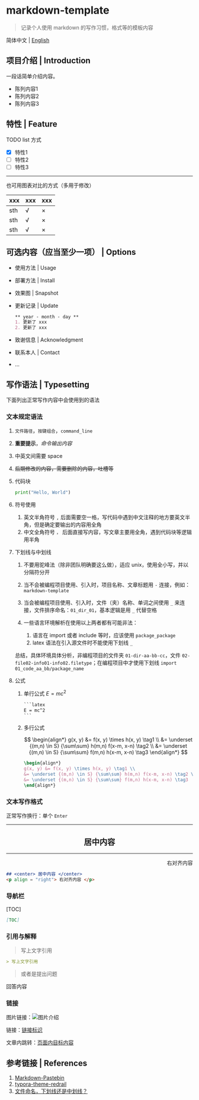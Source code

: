 # markdown-template

> 记录个人使用 markdown 的写作习惯，格式等的模板内容

简体中文 | [English](./如果有的话)

## 项目介绍 | Introduction

一段话简单介绍内容。

* 陈列内容1
* 陈列内容2
* 陈列内容3

## 特性 | Feature

TODO list 方式

* [X] 特性1
* [ ] 特性2
* [ ] 特性3

---

也可用图表对比的方式（多用于修改）

| xxx | xxx | xxx |
| ----- | ----- | ----- |
| sth | √  | ×  |
| sth | √  | ×  |
| sth | √  | ×  |

## 可选内容（应当至少一项） | Options

* 使用方法 | Usage
* 部署方法 | Install
* 效果图 | Snapshot
* 更新记录 | Update

  ```markdown
  ** year - month - day **
  1. 更新了 xxx
  2. 更新了 xxx
  ```
* 致谢信息 | Acknowledgment
* 联系本人 | Contact
* ...

## 写作语法 | Typesetting

下面列出正常写作内容中会使用到的语法

### 文本规定语法

1. `文件路径`，`按键组合`，`command_line`
2. **重要提示**，*命令输出内容*
3. 中英文间需要 space
4. ~~后期修改的内容，需要删除的内容，吐槽等~~
5. 代码块

    ```python
    print("Hello, World")
    ```
6. 符号使用

    1. 英文半角符号 `,` 后面需要空一格，写代码中遇到中文注释的地方要英文半角，但是确定要输出的内容用全角
    2. 中文全角符号 `，` 后面直接写内容，写文章主要用全角，遇到代码块等逻辑用半角
7. 下划线与中划线

    1. 不要用驼峰法（除非团队明确要这么做），适应 unix，使用全小写，并以分隔符分开
    2. 当不会被编程项目使用、引入时，项目名称、文章标题用 `-` 连接，例如：`markdown-template`
    3. 当会被编程项目使用、引入时，文件（夹）名称、单词之间使用 `_` 来连接，文件排序命名：`01_dir_01`，基本逻辑是用 `_` 代替空格
    4. 一些语言环境解析在使用以上两者都有可能非法：

        1. 语言在 import 或者 include 等时，应该使用 `package_package`
        2. latex 语法在引入源文件时不能使用下划线 `_`

    总结，具体环境具体分析，非编程项目的文件夹 `01-dir-aa-bb-cc`，文件 `02-file02-info01-info02.filetype`；在编程项目中才使用下划线 `import 01_code_aa_bb/package_name`
8. 公式

    1. 单行公式 $E = mc^2$

        ```markdown
        ‍```latex
        E = mc^2
        ‍```
        ```
    2. 多行公式

        $$
        \begin{align*}
        g(x, y) &= f(x, y) \times h(x, y) \tag1 \\
        &= \underset {(m,n) \in S} {\sum\sum} h(m,n) f(x-m, x-n) \tag2 \\
        &= \underset {(m,n) \in S} {\sum\sum} f(m,n) h(x-m, x-n) \tag3
        \end{align*}
        $$

        ```latex
        \begin{align*}
        g(x, y) &= f(x, y) \times h(x, y) \tag1 \\
        &= \underset {(m,n) \in S} {\sum\sum} h(m,n) f(x-m, x-n) \tag2 \\
        &= \underset {(m,n) \in S} {\sum\sum} f(m,n) h(x-m, x-n) \tag3
        \end{align*}
        ```

### 文本写作格式

正常写作换行：单个 `Enter`

---

## <center>居中内容</center>

---

<div>
<p align = "right">右对齐内容</p>
</div>

```markdown
## <center> 居中内容 </center>
<p align = "right"> 右对齐内容 </p>
```

### 导航栏

[TOC]

```markdown
[TOC]
```

### 引用与解释

> 写上文字引用

```markdown
> 写上文字引用
```

> 或者是提出问题

回答内容

### 链接

图片链接：![图片介绍](图片链接url)

链接：[链接标识](链接url)

文章内跳转：[页面内目标内容](#引用与解释)

## 参考链接 | References

1. [Markdown-Pastebin](https://rentry.co/)
2. [typora-theme-redrail](https://github.com/airyv/typora-theme-redrail/blob/main/README.md)
3. [文件命名，下划线还是中划线？](https://adoyle.me/Today-I-Learned/others/file-naming-with-underscores-and-dashes.html)